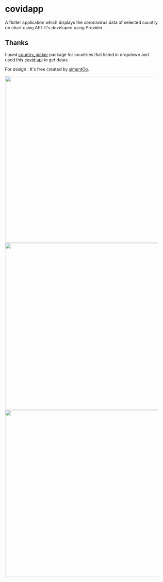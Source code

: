 # covidapp


A flutter application which displays the coronavirus data of selected country on chart using API. It's developed using Provider



## Thanks

I used [country_picker](https://pub.dev/packages/country_picker) package for countries that listed in dropdown and used this [covid api](https://github.com/javieraviles/covidAPI) to get datas.

For design : It's free created by [simantOo](https://dribbble.com/shots/11015463-Covid-19-App-Free). 

 
<img src="https://user-images.githubusercontent.com/22919680/185630231-20f53b7f-bd8c-4d5f-bb35-f6bbc602c975.png"  height="550">
<img src="https://user-images.githubusercontent.com/22919680/185630277-7dcce9b6-bdef-4a24-b1da-1c7e7a8a83e9.png"  height="550">
<img src="https://user-images.githubusercontent.com/22919680/185630311-bc5292d7-da5f-43a2-af33-d277fffd8cef.png"  height="550">






          

